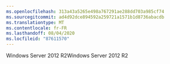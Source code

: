 ```yaml
---
ms.openlocfilehash: 313a43a5265e498a767291ae288dd703a985cf74
ms.sourcegitcommit: ad4d92dce894592a259721a1571b1d8736abacdb
ms.translationtype: MT
ms.contentlocale: fr-FR
ms.lasthandoff: 08/04/2020
ms.locfileid: "87611570"
---
```

<span data-ttu-id="6829b-101">Windows Server 2012 R2</span><span class="sxs-lookup"><span data-stu-id="6829b-101">Windows Server 2012 R2</span></span>
